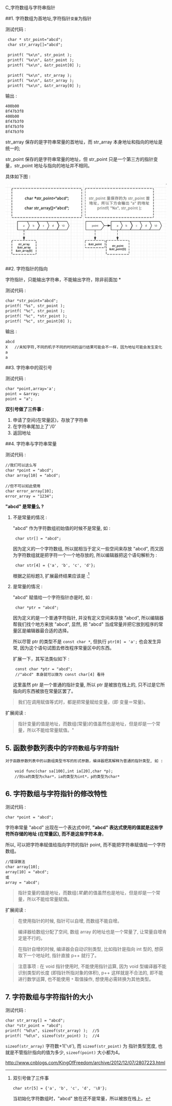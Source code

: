 C_字符数组与字符串指针

##1. 字符数组为首地址,字符指针`变量`为指针

测试代码 :

	 char * str_point="abcd";
	 char str_array[]="abcd";

	 printf( "%x\n", str_point );
	 printf( "%x\n", &str_point );
	 printf( "%x\n", &str_point[0] );

	 printf( "%x\n", str_array );
	 printf( "%x\n", &str_array );
	 printf( "%x\n", &str_array[0] );

输出 :

	400b00
	8f47b3f8
	400b00
	8f47b3f0
	8f47b3f0
	8f47b3f0

str_array 保存的是字符串常量的首地址，而 str_array 本身地址和指向的地址是统一的;

str_point 保存的是字符串常量的地址，但 str_point 只是一个第三方的指针变量，str_point 地址与指向的地址并不相同。

具体如下图 :

![string_point_array](images/string_point_array.jpg)

##2. 字符指针的指向

字符指针，只能输出字符串，不能输出字符，除非前面加 *

测试代码 :

	char *str_point="abcd";
	printf( "%s", str_point );
	printf( "%c", str_point );
	printf( "%c", *str_point );
	printf( "%c", str_point[0] );

输出 :

	abcd
	X	//未知字符,不同的机子不同的时间的运行结果可能会不一样，因为地址可能会发生变化
	a
	a


##3. 字符串中的双引号

测试代码 :

	char *point,array='a';
	point = &array;
	point = "a";

**双引号做了三件事 :**

1. 申请了空间(在常量区)，存放了字符串
2. 在字符串尾加上了'/0'	
3. 返回地址

##4. 字符串与字符串常量

测试代码 :

	//我们可以这么写
	char *point = "abcd";
	char array[10] = "abcd";
	
	//但不可以如此使用
	char error_array[10];
	error_array = "1234";

**"abcd" 是常量么 ?**

1. 不是常量的情况 :

	"abcd" 作为字符数组初始值的时候不是常量, 如 :
	
		char str[] = "abcd";
		
	因为定义的一个字符数组, 所以就相当于定义一些空间来存放 "abcd", 而又因为字符数组就是把字符一个一个地存放的, 所以编辑器把这个语句解析为 :
	
		char str[4] = {'a', 'b', 'c', 'd'};
		
	根据之前标题3, 扩展最终结果应该是 :[^1]
	
[^1]: 双引号做了三件事
	
		char str[5] = {'a', 'b', 'c', 'd', '\0'};

	当初始化字符数组时，"abcd" 放在还不是常量，所以被放在栈上。


2. 是常量的情况 :

	"abcd" 赋值给一个字符指针亦是时, 如 :
	
		char *ptr = "abcd";
		
	因为定义的是一个普通字符指针, 并没有定义空间来存放 "abcd", 所以编辑器帮我们找个地方来放 "abcd", 显然, 把 "abcd" 当成常量并把它放到程序的常量区是编辑器最合适的选择。
	
	所以尽管 ptr 的类型不是 `const char *`, 但执行 `ptr[0] = 'a';` 也会发生异常, 因为这个语句试图去修改程序常量区中的东西。
	
	扩展一下，其写法类似如下 :
	
		const char *ptr = "abcd";
		//"abcd" 本身就可以做为 const char[4] 看待
		
	这里虽然 ptr 是一个普通的指针变量, 所以 ptr 是被放在栈上的, 只不过是它所指向的东西被放在常量区罢了。

>我们在调用赋值等式时，都是把常量赋给变量，(即 变量＝常量)。

扩展阅读 :

> 指针变量的值是地址，而数组(常量)的值虽然也是地址，但是却是一个常量，所以不能给常量赋值。"

## 5. 函数参数列表中的`字符数组`与`字符指针`

	对于函数参数列表中的以数组类型书写的形式参数，编译器把其解释为普通的指针类型, 如 :
	
		void func(char sa[100],int ia[20],char *p);
		//则sa的类型为char*，ia的类型为int*，p的类型为char*
 
## 6. 字符数组与字符指针的修改特性

测试代码 :

	char *point = "abcd";
	
字符串常量 "abcd" 出现在一个表达式中时, **"abcd" 表达式使用的值就是这些字符所存储的地址 (在常量区), 而不是这些字符本身**。

所以, 可以把字符串赋值给指向字符的指针 point, 而不能把字符串赋值给一个字符数组。

    //错误做法
    char array[10];
    array[10] = "abcd";
    或
    array = "abcd";
    
> 指针变量的值是地址，而数组(*常量*)的值虽然也是地址，但是却是一个常量，所以不能给常量赋值。

扩展阅读 :

> 在使用指针的时候, 指针可以自增, 而数组不能自增。

> 编译器给数组分配了空间, 数组 array 的地址也是一个常量了, 让常量自增肯定是不行的。

> 在指针自增的时候, 编译器会自动识别类型, 比如指针是指向 int 型的, 想获取下一个地址时, 指针直接 p++ 就行了。

> 注意事项 : 在 void 指针使用时, 不能使用指针运算, 因为 void 型编译器不能识别类型的长度 (即指针所指对象的体积), p++ 这样就是不合法的, 即不能进行数学运算, 也不能使用 `*`   取值操作, 想使用必需转换为其他类型。

## 7. 字符数组与字符指针的大小

测试代码 :

    char str_array[] = "abcd";
    char *str_point = "abcd";
    printf( "%d\n", sizeof(str_array) );  //5
    printf( "%d\n", sizeof(str_point) );  //4
    
`sizeof(str_array)` 字符数+1('`\0`'), 而 `sizeof(str_point)` 为 指针类型宽度, 也就是不管指针指向的值为多少, `sizeof(point)` 大小都为4。



http://www.cnblogs.com/KingOfFreedom/archive/2012/12/07/2807223.html


